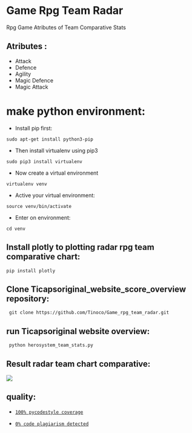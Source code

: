 # Game Rpg Team Radar

Rpg Game Atributes of Team Comparative Stats 


## Atributes :

* Attack 
* Defence
* Agility
* Magic Defence
* Magic Attack


# make python environment:
* Install pip first:
<pre><code>sudo apt-get install python3-pip
</code></pre>
* Then install virtualenv using pip3
<pre><code>sudo pip3 install virtualenv 
</code></pre>
* Now create a virtual environment
<pre><code>virtualenv venv
</code></pre>
* Active your virtual environment:
<pre><code>source venv/bin/activate
</code></pre>
* Enter on environment:
<pre><code>cd venv
</code></pre>

## Install plotly to plotting radar rpg team comparative chart: 
<pre><code>pip install plotly
</code></pre>

## Clone Ticapsoriginal_website_score_overview repository:
<pre><code> git clone https://github.com/Tinoco/Game_rpg_team_radar.git
</code></pre> 

## run Ticapsoriginal website overview:
<pre><code> python herosystem_team_stats.py
</code></pre>

## Result radar team chart comparative:

![](https://gamei.hidedomain.info/assets/herosystem_team.png)


## quality:
* [`100% pycodestyle coverage`](https://pypi.org/project/pycodestyle/)

* [`0% code plagiarism detected`](https://github.com/blingenf/copydetect)

